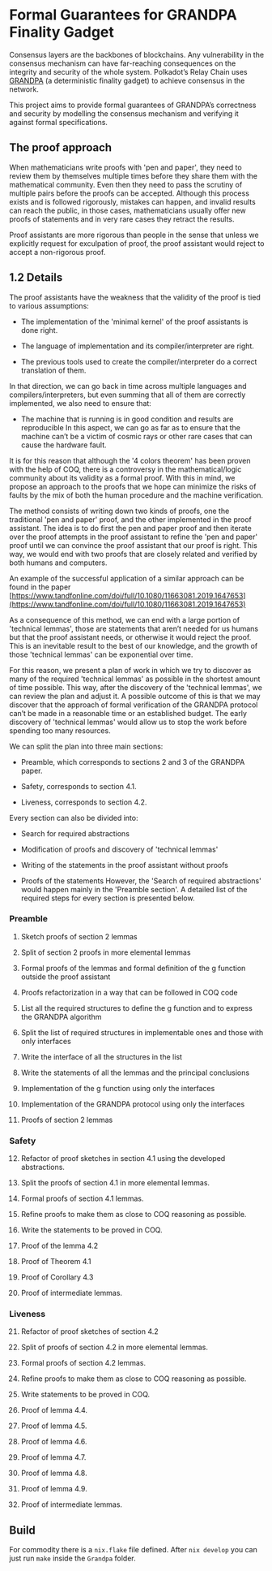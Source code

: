 # Formal Guarantees for GRANDPA Finality Gadget

Consensus layers are the backbones of blockchains. Any vulnerability in the consensus mechanism can have far-reaching consequences on the integrity and security of the whole system. Polkadot’s Relay Chain uses  [GRANDPA](https://research.web3.foundation/en/latest/polkadot/finality.html)  (a deterministic finality gadget) to achieve consensus in the network.

This project aims to provide formal guarantees of GRANDPA’s correctness and security by modelling the consensus mechanism and verifying it against formal specifications.

## The proof approach

When mathematicians write proofs with 'pen and paper', they need to review them by themselves multiple times before they share them with the mathematical community. Even then they need to pass the scrutiny of multiple pairs before the proofs can be accepted. Although this process exists and is followed rigorously, mistakes can happen, and invalid results can reach the public, in those cases, mathematicians usually offer new proofs of statements and in very rare cases they retract the results.

Proof assistants are more rigorous than people in the sense that unless we explicitly request for exculpation of proof, the proof assistant would reject to accept a non-rigorous proof.

  

## 1.2 Details

The proof assistants have the weakness that the validity of the proof is tied to various assumptions:

-   The implementation of the 'minimal kernel' of the proof assistants is done right.
    
-   The language of implementation and its compiler/interpreter are right.
    
-   The previous tools used to create the compiler/interpreter do a correct translation of them.
    

In that direction, we can go back in time across multiple languages and compilers/interpreters, but even summing that all of them are correctly implemented, we also need to ensure that:

-   The machine that is running is in good condition and results are reproducible In this aspect, we can go as far as to ensure that the machine can’t be a victim of cosmic rays or other rare cases that can cause the hardware fault.
    

It is for this reason that although the '4 colors theorem' has been proven with the help of COQ, there is a controversy in the mathematical/logic community about its validity as a formal proof. With this in mind, we propose an approach to the proofs that we hope can minimize the risks of faults by the mix of both the human procedure and the machine verification.

The method consists of writing down two kinds of proofs, one the traditional 'pen and paper' proof, and the other implemented in the proof assistant. The idea is to do first the pen and paper proof and then iterate over the proof attempts in the proof assistant to refine the 'pen and paper' proof until we can convince the proof assistant that our proof is right. This way, we would end with two proofs that are closely related and verified by both humans and computers.

An example of the successful application of a similar approach can be found in the paper [https://www.tandfonline.com/doi/full/10.1080/11663081.2019.1647653](https://www.tandfonline.com/doi/full/10.1080/11663081.2019.1647653)

As a consequence of this method, we can end with a large portion of 'technical lemmas', those are statements that aren’t needed for us humans but that the proof assistant needs, or otherwise it would reject the proof. This is an inevitable result to the best of our knowledge, and the growth of those 'technical lemmas' can be exponential over time.

For this reason, we present a plan of work in which we try to discover as many of the required 'technical lemmas' as possible in the shortest amount of time possible. This way, after the discovery of the 'technical lemmas', we can review the plan and adjust it. A possible outcome of this is that we may discover that the approach of formal verification of the GRANDPA protocol can’t be made in a reasonable time or an established budget. The early discovery of 'technical lemmas' would allow us to stop the work before spending too many resources.

We can split the plan into three main sections:

-   Preamble, which corresponds to sections 2 and 3 of the GRANDPA paper.
    
-   Safety, corresponds to section 4.1.
    
-   Liveness, corresponds to section 4.2.
    

Every section can also be divided into:

-   Search for required abstractions
    
-   Modification of proofs and discovery of 'technical lemmas'
    
-   Writing of the statements in the proof assistant without proofs
    
-   Proofs of the statements However, the 'Search of required abstractions' would happen mainly in the 'Preamble section'. A detailed list of the required steps for every section is presented below.
    

### Preamble

1.  Sketch proofs of section 2 lemmas
    
2.  Split of section 2 proofs in more elemental lemmas
    
3.  Formal proofs of the lemmas and formal definition of the g function outside the proof assistant
    
4.  Proofs refactorization in a way that can be followed in COQ code
    
5.  List all the required structures to define the g function and to express the GRANDPA algorithm
    
6.  Split the list of required structures in implementable ones and those with only interfaces
    
7.  Write the interface of all the structures in the list
    
8.  Write the statements of all the lemmas and the principal conclusions
    
9.  Implementation of the g function using only the interfaces
    
10.  Implementation of the GRANDPA protocol using only the interfaces
    
11.  Proofs of section 2 lemmas
    

### Safety

12.  Refactor of proof sketches in section 4.1 using the developed abstractions.
    
13.  Split the proofs of section 4.1 in more elemental lemmas.
    
14.  Formal proofs of section 4.1 lemmas.
    
15.  Refine proofs to make them as close to COQ reasoning as possible.
    
16.  Write the statements to be proved in COQ.
    
17.  Proof of the lemma 4.2
    
18.  Proof of Theorem 4.1
    
19.  Proof of Corollary 4.3
    
20.  Proof of intermediate lemmas.
    

### Liveness

21.  Refactor of proof sketches of section 4.2
    
22.  Split of proofs of section 4.2 in more elemental lemmas.
    
23.  Formal proofs of section 4.2 lemmas.
    
24.  Refine proofs to make them as close to COQ reasoning as possible.
    
25.  Write statements to be proved in COQ.
    
26.  Proof of lemma 4.4.
    
27.  Proof of lemma 4.5.
    
28.  Proof of lemma 4.6.
    
29.  Proof of lemma 4.7.
    
30.  Proof of lemma 4.8.
    
31.  Proof of lemma 4.9.
    
32.  Proof of intermediate lemmas.


## Build

For commodity there is a `nix.flake` file defined. 
After `nix develop` you can just run `make` inside the `Grandpa` folder.
